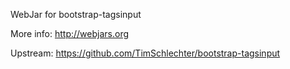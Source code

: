 WebJar for bootstrap-tagsinput

More info: http://webjars.org

Upstream: https://github.com/TimSchlechter/bootstrap-tagsinput

